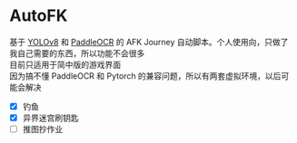 # AutoFK
基于 [YOLOv8](https://github.com/ultralytics/ultralytics) 和 [PaddleOCR](https://github.com/PaddlePaddle/PaddleOCR) 的 AFK Journey 自动脚本。个人使用向，只做了我自己需要的东西，所以功能不会很多  
目前只适用于简中版的游戏界面  
因为搞不懂 PaddleOCR 和 Pytorch 的兼容问题，所以有两套虚拟环境，以后可能会解决  

- [x] 钓鱼
- [x] 异界迷宫刷钥匙
- [ ] 推图抄作业
